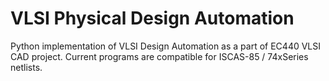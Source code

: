# VLSI Physical Design Automation
Python implementation of VLSI Design Automation as a part of EC440 VLSI CAD project.
Current programs are compatible for ISCAS-85 / 74xSeries netlists.
